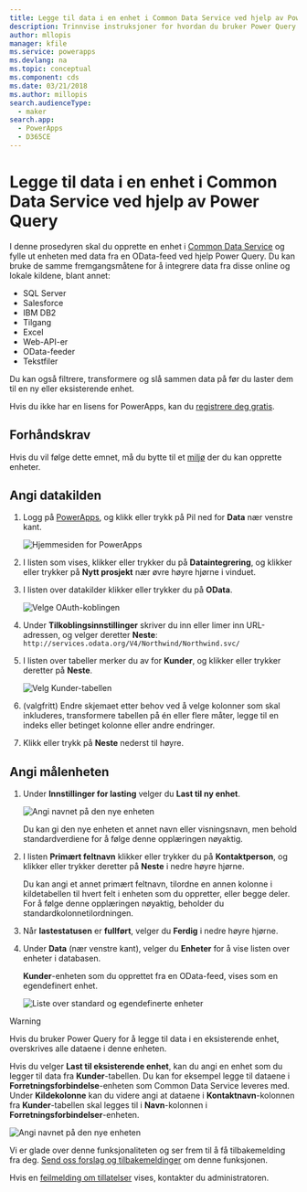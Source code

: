 ```yaml
---
title: Legge til data i en enhet i Common Data Service ved hjelp av Power Query | Microsoft Docs
description: Trinnvise instruksjoner for hvordan du bruker Power Query til å legge til data i en ny eller eksisterende enhet i Common Data Service fra en annen datakilde.
author: mllopis
manager: kfile
ms.service: powerapps
ms.devlang: na
ms.topic: conceptual
ms.component: cds
ms.date: 03/21/2018
ms.author: millopis
search.audienceType:
  - maker
search.app:
  - PowerApps
  - D365CE
---
```


# <a name="add-data-to-an-entity-in-common-data-service-by-using-power-query"></a>Legge til data i en enhet i Common Data Service ved hjelp av Power Query
I denne prosedyren skal du opprette en enhet i [Common Data Service](data-platform-intro.md) og fylle ut enheten med data fra en OData-feed ved hjelp Power Query. Du kan bruke de samme fremgangsmåtene for å integrere data fra disse online og lokale kildene, blant annet:

* SQL Server
* Salesforce
* IBM DB2
* Tilgang
* Excel
* Web-API-er
* OData-feeder
* Tekstfiler

Du kan også filtrere, transformere og slå sammen data på før du laster dem til en ny eller eksisterende enhet.

Hvis du ikke har en lisens for PowerApps, kan du [registrere deg gratis](../signup-for-powerapps.md).

## <a name="prerequisites"></a>Forhåndskrav
Hvis du vil følge dette emnet, må du bytte til et [miljø](../canvas-apps/working-with-environments.md) der du kan opprette enheter.

## <a name="specify-the-source-data"></a>Angi datakilden

1. Logg på [PowerApps](https://web.powerapps.com/?utm_source=padocs&utm_medium=linkinadoc&utm_campaign=referralsfromdoc), og klikk eller trykk på Pil ned for **Data** nær venstre kant.

    ![Hjemmesiden for PowerApps](./media/data-platform-cds-newentity-pq/sign-in.png)

1. I listen som vises, klikker eller trykker du på **Dataintegrering**, og klikker eller trykker på **Nytt prosjekt** nær øvre høyre hjørne i vinduet.

1. I listen over datakilder klikker eller trykker du på **OData**.

    ![Velge OAuth-koblingen](./media/data-platform-cds-newentity-pq/choose-odata.png)

1. Under **Tilkoblingsinnstillinger** skriver du inn eller limer inn URL-adressen, og velger deretter **Neste**:<br>
`http://services.odata.org/V4/Northwind/Northwind.svc/`

1. I listen over tabeller merker du av for **Kunder**, og klikker eller trykker deretter på **Neste**.

    ![Velg Kunder-tabellen](./media/data-platform-cds-newentity-pq/select-table.png)

1. (valgfritt) Endre skjemaet etter behov ved å velge kolonner som skal inkluderes, transformere tabellen på én eller flere måter, legge til en indeks eller betinget kolonne eller andre endringer.

1. Klikk eller trykk på **Neste** nederst til høyre.

## <a name="specify-the-target-entity"></a>Angi målenheten
1. Under **Innstillinger for lasting** velger du **Last til ny enhet**.

    ![Angi navnet på den nye enheten](./media/data-platform-cds-newentity-pq/new-entity-name.png)

    Du kan gi den nye enheten et annet navn eller visningsnavn, men behold standardverdiene for å følge denne opplæringen nøyaktig.

1. I listen **Primært feltnavn** klikker eller trykker du på **Kontaktperson**, og klikker eller trykker deretter på **Neste** i nedre høyre hjørne.

    Du kan angi et annet primært feltnavn, tilordne en annen kolonne i kildetabellen til hvert felt i enheten som du oppretter, eller begge deler. For å følge denne opplæringen nøyaktig, beholder du standardkolonnetilordningen.

1. Når **lastestatusen** er **fullført**, velger du **Ferdig** i nedre høyre hjørne.

1. Under **Data** (nær venstre kant), velger du **Enheter** for å vise listen over enheter i databasen.

    **Kunder**-enheten som du opprettet fra en OData-feed, vises som en egendefinert enhet.

    ![Liste over standard og egendefinerte enheter](./media/data-platform-cds-newentity-pq/entity-list.png)

> [!WARNING]
> Hvis du bruker Power Query for å legge til data i en eksisterende enhet, overskrives alle dataene i denne enheten.

Hvis du velger **Last til eksisterende enhet**, kan du angi en enhet som du legger til data fra **Kunder**-tabellen. Du kan for eksempel legge til dataene i **Forretningsforbindelse**-enheten som Common Data Service leveres med. Under **Kildekolonne** kan du videre angi at dataene i **Kontaktnavn**-kolonnen fra **Kunder**-tabellen skal legges til i **Navn**-kolonnen i **Forretningsforbindelser**-enheten.

![Angi navnet på den nye enheten](./media/data-platform-cds-newentity-pq/existing-entity.png)

Vi er glade over denne funksjonaliteten og ser frem til å få tilbakemelding fra deg. [Send oss forslag og tilbakemeldinger](https://powerusers.microsoft.com/t5/PowerApps-Community/ct-p/PowerApps1) om denne funksjonen.

Hvis en [feilmelding om tillatelser](data-platform-cds-newentity-troubleshooting-mashup.md) vises, kontakter du administratoren.
